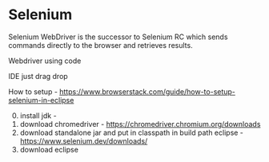 # Selenium

Selenium WebDriver is the successor to Selenium RC which sends commands directly to the browser and retrieves results.

Webdriver using code

IDE just drag drop

How to setup - https://www.browserstack.com/guide/how-to-setup-selenium-in-eclipse

0. install jdk - 
1. download chromedriver - https://chromedriver.chromium.org/downloads
2. download standalone jar and put in classpath in build path eclipse - https://www.selenium.dev/downloads/
3. download eclipse


